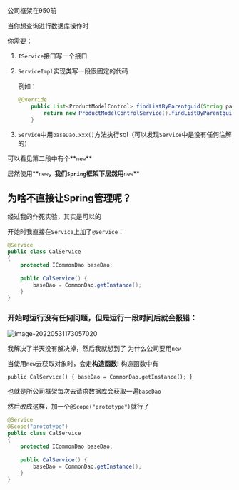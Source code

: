 公司框架在950前

当你想查询进行数据库操作时

你需要：

1. `IService`接口写一个接口

2. `ServiceImpl`实现类写一段很固定的代码

   例如：

   ```java
   @Override
       public List<ProductModelControl> findListByParentguid(String parentguid) {
           return new ProductModelControlService().findListByParentguid(parentguid);
       }
   ```

3. `Service`中用`baseDao.xxx()`方法执行sql（可以发现`Service`中是没有任何注解的）



可以看见第二段中有个**`new`**

居然使用**`new`**，我们`Spring`框架下居然用**`new`**

## 为啥不直接让Spring管理呢？

经过我的作死实验，其实是可以的

开始时我直接在`Service`上加了`@Service`：

```java
@Service
public class CalService
{
    protected ICommonDao baseDao;
    
    public CalService() {
        baseDao = CommonDao.getInstance();
    }
}
```

### 开始时运行没有任何问题，但是运行一段时间后就会报错：

![image-20220531173057020](https://cdn.jsdelivr.net/gh/PaoMoXML/image@main/img/image-20220531173057020.png)

我解决了半天没有解决掉，然后我就想到了 为什么公司要用`new`

当使用`new`去获取对象时，会走**构造函数!** 构造函数中有

`public CalService() {
        baseDao = CommonDao.getInstance();
    }`

也就是所公司框架每次去请求数据库会获取一遍`baseDao `

然后改成这样，加一个`@Scope("prototype")`就行了

```java
@Service
@Scope("prototype")
public class CalService
{
    protected ICommonDao baseDao;
    
    public CalService() {
        baseDao = CommonDao.getInstance();
    }
}
```



